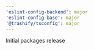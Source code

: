 ```yaml
---
'eslint-config-backend': major
'eslint-config-base': major
'@trashify/tsconfig': major
---
```


Initial packages release
